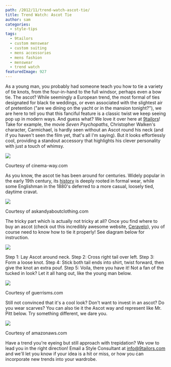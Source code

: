 ```yaml
---
path: /2012/11/trend-watch-ascot-tie/
title: Trend Watch: Ascot Tie
author: sam
categories: 
  - style-tips
tags: 
  - 9tailors
  - custom menswear
  - custom suiting
  - mens accessories
  - mens fashion
  - menswear
  - trend watch
featuredImage: 927
---
```

As a young man, you probably had someone teach you how to tie a variety of tie knots, from the four-in-hand to the full windsor, perhaps even a bow tie. The ascot? While seemingly a European trend, the most formal of ties designated for black tie weddings, or even associated with the slightest air of pretention ("are we dining on the yacht or in the mansion tonight?"), we are here to tell you that this fanciful feature is a classic twist we keep seeing pop up in modern ways. And guess what? We love it over here at [9tailors](http://www.9tailors.com/)! Take for example, the movie _Seven Psychopaths_, Christopher Walken's character, Carmichael, is hardly seen without an Ascot round his neck (and if you haven't seen the film yet, that's all I'm saying). But it looks effortlessly cool, providing a standout accessory that highlights his clever personality with just a touch of whimsy.

[![](http://2.bp.blogspot.com/-IKddnutvza0/UJ6T1YnJnaI/AAAAAAAABbM/IGHCWQLY_8M/s1600/Seven-Psychopaths-Christopher-Walken.jpg)](http://2.bp.blogspot.com/-IKddnutvza0/UJ6T1YnJnaI/AAAAAAAABbM/IGHCWQLY_8M/s1600/Seven-Psychopaths-Christopher-Walken.jpg)

Courtesy of cinema-way.com

As you know, the ascot tie has been around for centuries. Widely popular in the early 19th century, its [history](http://en.wikipedia.org/wiki/Ascot_tie) is deeply rooted in formal wear, while some Englishman in the 1880's deferred to a more casual, loosely tied, daytime cravat.

[![](http://4.bp.blogspot.com/-3aJUDz-lFLk/UJ6UdekspYI/AAAAAAAABbc/SZ8-k87aqI8/s1600/article-page-main_ehow_images_a07_l6_l6_make-ascot-tie-800x800.jpg)](http://4.bp.blogspot.com/-3aJUDz-lFLk/UJ6UdekspYI/AAAAAAAABbc/SZ8-k87aqI8/s1600/article-page-main_ehow_images_a07_l6_l6_make-ascot-tie-800x800.jpg)

Courtesy of askandyaboutclothing.com

The tricky part which is actually not tricky at all? Once you find where to buy an ascot (check out this incredibly awesome website, [Ceravelo](http://ceravelo.com/collections/ascots)), you of course need to know how to tie it properly! See diagram below for instruction.

[![](http://3.bp.blogspot.com/-Bhphhi6QQUs/UJ6Uaxf-L4I/AAAAAAAABbU/q-Ol1A-DX1Y/s400/ascot-howtotie.jpg)](http://3.bp.blogspot.com/-Bhphhi6QQUs/UJ6Uaxf-L4I/AAAAAAAABbU/q-Ol1A-DX1Y/s1600/ascot-howtotie.jpg)

Step 1: Lay Ascot around neck. Step 2: Cross right tail over left. Step 3: Form a loose knot. Step 4: Stick both tail ends into shirt, twist forward, then give the knot an extra pouf. Step 5: Voila, there you have it! Not a fan of the tucked in look? Let it all hang out, like the young man below.

[![](http://3.bp.blogspot.com/-V5SZs0xD6CA/UJ6VVulsEsI/AAAAAAAABbk/Dpem64Dov0M/s400/ascot.jpg)](http://3.bp.blogspot.com/-V5SZs0xD6CA/UJ6VVulsEsI/AAAAAAAABbk/Dpem64Dov0M/s1600/ascot.jpg)

Courtesy of guerrisms.com

Still not convinced that it's a cool look? Don't want to invest in an ascot? Do you wear scarves? You can also tie it the Ascot way and represent like Mr. Pitt below. Try something different, we dare you.

[![](http://1.bp.blogspot.com/-TNcDyvuiqSU/UJ6iW5YOMkI/AAAAAAAABcg/m5qosph-9DI/s640/trio_of_celebrities_in_ascot_ties.png.scaled500.png)](http://1.bp.blogspot.com/-TNcDyvuiqSU/UJ6iW5YOMkI/AAAAAAAABcg/m5qosph-9DI/s1600/trio_of_celebrities_in_ascot_ties.png.scaled500.png)

Courtesy of amazonaws.com

Have a trend you're eyeing but still approach with trepidation? We vow to lead you in the right direction! Email a Style Consultant at [info@9tailors.com](mailto:info@9tailors.com) and we'll let you know if your idea is a hit or miss, or how you can incorporate new trends into your wardrobe.